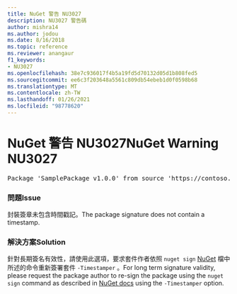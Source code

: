 ```yaml
---
title: NuGet 警告 NU3027
description: NU3027 警告碼
author: mishra14
ms.author: jodou
ms.date: 8/16/2018
ms.topic: reference
ms.reviewer: anangaur
f1_keywords:
- NU3027
ms.openlocfilehash: 38e7c936017f4b5a19fd5d70132d05d1b808fed5
ms.sourcegitcommit: ee6c3f203648a5561c809db54ebeb1d0f0598b68
ms.translationtype: MT
ms.contentlocale: zh-TW
ms.lasthandoff: 01/26/2021
ms.locfileid: "98778620"
---
```

# <a name="nuget-warning-nu3027"></a><span data-ttu-id="dfd10-103">NuGet 警告 NU3027</span><span class="sxs-lookup"><span data-stu-id="dfd10-103">NuGet Warning NU3027</span></span>

<pre>Package 'SamplePackage v1.0.0' from source 'https://contoso.com/index.json': The signature should be timestamped to enable long-term signature validity after the certificate has expired.</pre>

### <a name="issue"></a><span data-ttu-id="dfd10-104">問題</span><span class="sxs-lookup"><span data-stu-id="dfd10-104">Issue</span></span>

<span data-ttu-id="dfd10-105">封裝簽章未包含時間戳記。</span><span class="sxs-lookup"><span data-stu-id="dfd10-105">The package signature does not contain a timestamp.</span></span>


### <a name="solution"></a><span data-ttu-id="dfd10-106">解決方案</span><span class="sxs-lookup"><span data-stu-id="dfd10-106">Solution</span></span>

<span data-ttu-id="dfd10-107">針對長期簽名有效性，請使用此選項，要求套件作者依照 `nuget sign` [NuGet](../../create-packages/sign-a-package.md) 檔中所述的命令重新簽署套件 `-Timestamper` 。</span><span class="sxs-lookup"><span data-stu-id="dfd10-107">For long term signature validity, please request the package author to re-sign the package using the `nuget sign` command as described in [NuGet docs](../../create-packages/sign-a-package.md) using the `-Timestamper` option.</span></span>
